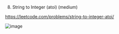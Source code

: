 ﻿8. String to Integer (atoi) (medium)

https://leetcode.com/problems/string-to-integer-atoi/

![image](https://user-images.githubusercontent.com/11509384/151698973-2d93f2eb-7c78-4a1c-a06c-9a364b9f3eb8.png)
